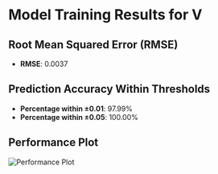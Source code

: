 # Model Training Results for V

## Root Mean Squared Error (RMSE)
- **RMSE**: 0.0037

## Prediction Accuracy Within Thresholds
- **Percentage within ±0.01**: 97.99%
- **Percentage within ±0.05**: 100.00%

## Performance Plot
![Performance Plot](../imgs/V.png)
